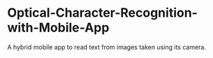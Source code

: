 # Optical-Character-Recognition-with-Mobile-App
A hybrid mobile app to read text from images taken using its camera.
